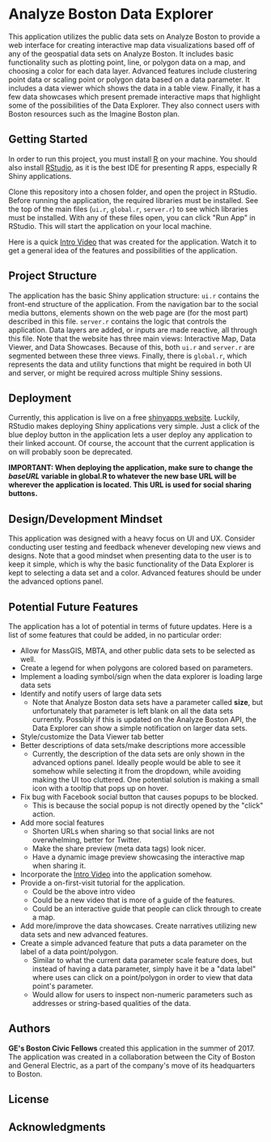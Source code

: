 # Analyze Boston Data Explorer

This application utilizes the public data sets on Analyze Boston to provide a web interface for creating interactive map data visualizations based off of any of the geospatial data sets on Analyze Boston. It includes basic functionality such as plotting point, line, or polygon data on a map, and choosing a color for each data layer. Advanced features include clustering point data or scaling point or polygon data based on a data parameter. It includes a data viewer which shows the data in a table view. Finally, it has a few data showcases which present premade interactive maps that highlight some of the possibilities of the Data Explorer. They also connect users with Boston resources such as the Imagine Boston plan. 

## Getting Started

In order to run this project, you must install [R](https://cran.r-project.org/) on your machine. You should also install [RStudio](https://www.rstudio.com/products/rstudio/download/), as it is the best IDE for presenting R apps, especially R Shiny applications.

Clone this repository into a chosen folder, and open the project in RStudio. Before running the application, the required libraries must be installed. See the top of the main files (`ui.r`, `global.r`, `server.r`) to see which libraries must be installed. With any of these files open, you can click "Run App" in RStudio. This will start the application on your local machine.

Here is a quick [Intro Video](https://youtu.be/rxOF4i_9AkQ) that was created for the application. Watch it to get a general idea of the features and possibilities of the application.

## Project Structure

The application has the basic Shiny application structure: `ui.r` contains the front-end structure of the application. From the navigation bar to the social media buttons, elements shown on the web page are (for the most part) described in this file. `server.r` contains the logic that controls the application. Data layers are added, or inputs are made reactive, all through this file. Note that the website has three main views: Interactive Map, Data Viewer, and Data Showcases. Because of this, both `ui.r` and `server.r` are segmented between these three views. Finally, there is `global.r`, which represents the data and utility functions that might be required in both UI and server, or might be required across multiple Shiny sessions.

## Deployment

Currently, this application is live on a free [shinyapps website](https://rupayan.shinyapps.io/dataExplorer/). Luckily, RStudio makes deploying Shiny applications very simple. Just a click of the blue deploy button in the application lets a user deploy any application to their linked account. Of course, the account that the current application is on will probably soon be deprecated.

**IMPORTANT: When deploying the application, make sure to change the _baseURL_ variable in global.R to whatever the new base URL will be wherever the application is located. This URL is used for social sharing buttons.**

## Design/Development Mindset

This application was designed with a heavy focus on UI and UX. Consider conducting user testing and feedback whenever developing new views and designs. Note that a good mindset when presenting data to the user is to keep it simple, which is why the basic functionality of the Data Explorer is kept to selecting a data set and a color. Advanced features should be under the advanced options panel.

## Potential Future Features

The application has a lot of potential in terms of future updates. Here is a list of some features that could be added, in no particular order:
* Allow for MassGIS, MBTA, and other public data sets to be selected as well.
* Create a legend for when polygons are colored based on parameters.
* Implement a loading symbol/sign when the data explorer is loading large data sets
* Identify and notify users of large data sets
  * Note that Analyze Boston data sets have a parameter called **size**, but unfortunately that parameter is left blank on all the data sets currently. Possibly if this is updated on the Analyze Boston API, the Data Explorer can show a simple notification on larger data sets.
* Style/customize the Data Viewer tab better
* Better descriptions of data sets/make descriptions more accessible
  * Currently, the description of the data sets are only shown in the advanced options panel. Ideally people would be able to see it somehow while selecting it from the dropdown, while avoiding making the UI too cluttered. One potential solution is making a small icon with a tooltip that pops up on hover.
* Fix bug with Facebook social button that causes popups to be blocked.
  * This is because the social popup is not directly opened by the "click" action.
* Add more social features
  * Shorten URLs when sharing so that social links are not overwhelming, better for Twitter.
  * Make the share preview (meta data tags) look nicer.
  * Have a dynamic image preview showcasing the interactive map when sharing it.
* Incorporate the [Intro Video](https://youtu.be/rxOF4i_9AkQ) into the application somehow.
* Provide a on-first-visit tutorial for the application.
  * Could be the above intro video
  * Could be a new video that is more of a guide of the features.
  * Could be an interactive guide that people can click through to create a map.
* Add more/improve the data showcases. Create narratives utilizing new data sets and new advanced features.
* Create a simple advanced feature that puts a data parameter on the label of a data point/polygon.
  * Similar to what the current data parameter scale feature does, but instead of having a data parameter, simply have it be a "data label" where uses can click on a point/polygon in order to view that data point's parameter.
  * Would allow for users to inspect non-numeric parameters such as addresses or string-based qualities of the data.

## Authors

**GE's Boston Civic Fellows** created this application in the summer of 2017. The application was created in a collaboration between the City of Boston and General Electric, as a part of the company's move of its headquarters to Boston.

## License



## Acknowledgments
